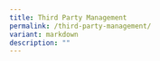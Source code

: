 ```yaml
---
title: Third Party Management
permalink: /third-party-management/
variant: markdown
description: ""
---
```

